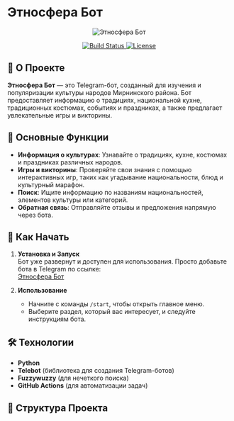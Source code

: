 # Этносфера Бот

<p align="center">
  <img src="[https://via.placeholder.com/600x300?text=Этносфера+Бот](https://raw.githubusercontent.com/Andjei44/etnosfera-src/refs/heads/main/README_files/banner.jpg)" alt="Этносфера Бот">
</p>

<p align="center">
  <a href="https://github.com/Andjei44/etnosfera-bot/actions">
    <img src="https://github.com/yourusername/etnosfera-bot/workflows/Deploy/badge.svg" alt="Build Status">
  </a>
  <a href="https://github.com/yourusername/etnosfera-bot/blob/main/LICENSE">
    <img src="https://img.shields.io/github/license/yourusername/etnosfera-bot" alt="License">
  </a>
</p>

## 📖 О Проекте

**Этносфера Бот** — это Telegram-бот, созданный для изучения и популяризации культуры народов Мирнинского района. Бот предоставляет информацию о традициях, национальной кухне, традиционных костюмах, событиях и праздниках, а также предлагает увлекательные игры и викторины.

## 🌟 Основные Функции

- **Информация о культурах**: Узнавайте о традициях, кухне, костюмах и праздниках различных народов.
- **Игры и викторины**: Проверяйте свои знания с помощью интерактивных игр, таких как угадывание национальности, блюд и культурный марафон.
- **Поиск**: Ищите информацию по названиям национальностей, элементов культуры или категорий.
- **Обратная связь**: Отправляйте отзывы и предложения напрямую через бота.

## 🚀 Как Начать

1. **Установка и Запуск**  
   Бот уже развернут и доступен для использования. Просто добавьте бота в Telegram по ссылке:  
   [Этносфера Бот](https://t.me/your_bot_username)

2. **Использование**  
   - Начните с команды `/start`, чтобы открыть главное меню.  
   - Выберите раздел, который вас интересует, и следуйте инструкциям бота.

## 🛠️ Технологии

- **Python**
- **Telebot** (библиотека для создания Telegram-ботов)
- **Fuzzywuzzy** (для нечеткого поиска)
- **GitHub Actions** (для автоматизации задач)

## 📂 Структура Проекта
